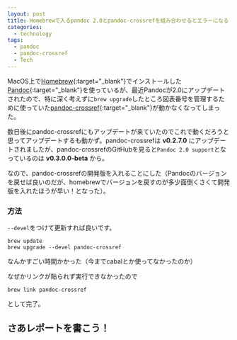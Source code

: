 ```yaml
---
layout: post
title: Homebrewで入るpandoc 2.0とpandoc-crossrefを組み合わせるとエラーになる
categories:
  - technology
tags:
  - pandoc
  - pandoc-crossref
  - Tech
---
```


MacOS上で[Homebrew](https://brew.sh/){:target="_blank"}でインストールした[Pandoc](https://pandoc.org/){:target="_blank"}を使っているが、最近Pandocが2.0にアップデートされたので、特に深く考えずに```brew upgrade```したところ図表番号を管理するために使っていた[pandoc-crossref](https://github.com/lierdakil/pandoc-crossref){:target="_blank"}が動かなくなってしまった。

数日後にpandoc-crossrefにもアップデートが来ていたのでこれで動くだろうと思ってアップデートするも動かず。pandoc-crossrefは **v0.2.7.0** にアップデートされましたが、pandoc-crossrefのGitHubを見ると```Pandoc 2.0 support```となっているのは **v0.3.0.0-beta** から。

なので、pandoc-crossrefの開発版を入れることにした（Pandocのバージョンを戻せば良いのだが、homebrewでバージョンを戻すのが多少面倒くさくて開発版を入れたほうが早い！となった）。

### 方法

```--devel```をつけて更新すれば良いです。
```
brew update
brew upgrade --devel pandoc-crossref
```
なんかすごい時間かかった（今までcabalとか使ってなかったのか）

なぜかリンクが貼られず実行できなかったので
```
brew link pandoc-crossref
```
として完了。

## さあレポートを書こう！
